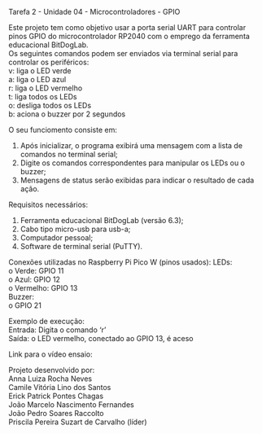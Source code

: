 Tarefa 2 - Unidade 04 - Microcontroladores - GPIO  
  
Este projeto tem como objetivo usar a porta serial UART para controlar pinos GPIO do microcontrolador RP2040 com o emprego da ferramenta educacional BitDogLab.   
Os seguintes comandos podem ser enviados via terminal serial para controlar os periféricos:  
v: liga o LED verde  
a: liga o LED azul  
r: liga o LED vermelho  
t: liga todos os LEDs  
o: desliga todos os LEDs  
b: aciona o buzzer por 2 segundos  
  
O seu funciomento consiste em:   
1) Após inicializar, o programa exibirá uma mensagem com a lista de comandos no terminal serial;
2) Digite os comandos correspondentes para manipular os LEDs ou o buzzer;  
3) Mensagens de status serão exibidas para indicar o resultado de cada ação.  
   
Requisitos necessários:   
1) Ferramenta educacional BitDogLab (versão 6.3);  
2) Cabo tipo micro-usb para usb-a;  
3) Computador pessoal;  
4) Software de terminal serial (PuTTY).  
  
Conexões utilizadas no Raspberry Pi Pico W (pinos usados):
LEDs:  
o	Verde: GPIO 11  
o	Azul: GPIO 12   
o	Vermelho: GPIO 13  
Buzzer:  
o	GPIO 21  
  
Exemplo de execução:  
Entrada: Digita o comando ‘r’  
Saída: o LED vermelho, conectado ao GPIO 13, é aceso  

Link para o vídeo ensaio:  


Projeto desenvolvido por:   
Anna Luiza Rocha Neves  
Camile Vitória Lino dos Santos  
Erick Patrick Pontes Chagas  
João Marcelo Nascimento Fernandes  
João Pedro Soares Raccolto  
Priscila Pereira Suzart de Carvalho (líder)  
